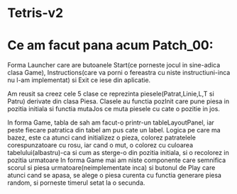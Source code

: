 # Tetris-v2
# Ce am facut pana acum Patch_00:
Forma Launcher care are butoanele Start(ce porneste jocul in sine-adica clasa Game), Instructions(care va porni o fereastra cu niste 
instructiuni-inca nu l-am implementat) si Exit ce iese din aplicatie.

Am reusit sa creez cele 5 clase ce reprezinta piesele(Patrat,Linie,L,T si Patru) derivate din clasa Piesa.
Clasele au functia pozInit care pune piesa in pozitia initiala si functia mutaJos ce muta piesele cu cate o
pozitie in jos.

In forma Game, tabla de sah am facut-o printr-un tableLayoutPanel, iar peste fiecare patratica din tabel am pus cate un label.
Logica pe care ma bazez, este ca atunci cand initializez o pieza, colorez patratelele corespunzatoare cu rosu, iar cand o mut,
o colorez cu culoarea tabelului(albastru)-ca si cum as sterge-o din pozitia initiala, si o recolorez in pozitia urmatoare
In forma Game mai am niste componente care semnifica scorul si piesa urmatoare(neimplementate inca) si butonul de Play care 
atunci cand se apasa, se alege o piesa curenta cu functia generare piesa random, si porneste timerul setat la o secunda.
